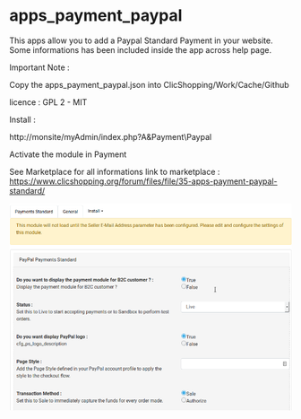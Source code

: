 # apps_payment_paypal

This apps allow you to add a Paypal Standard Payment in your website.
Some informations has been included inside the app across help page.

Important Note :

Copy the apps_payment_paypal.json into ClicShopping/Work/Cache/Github

licence  : GPL 2 - MIT

Install :

http://monsite/myAdmin/index.php?A&Payment\Paypal

Activate the module in Payment

See Marketplace for all informations
link to marketplace : https://www.clicshopping.org/forum/files/file/35-apps-payment-paypal-standard/

![paypal](https://github.com/ClicShoppingOfficialModulesV3/apps_payment_paypal/blob/master/ModuleInfosJson/paypal.png)


